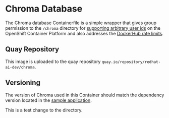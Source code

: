 # Chroma Database

The Chroma database Containerfile is a simple wrapper that gives group permission to the `/chroma` directory for [supporting arbitrary user ids](https://docs.openshift.com/container-platform/4.16/openshift_images/create-images.html#use-uid_create-images) on the OpenShift Container Platform and also addresses the [DockerHub rate limits](https://docs.docker.com/docker-hub/download-rate-limit/).

## Quay Repository

This image is uploaded to the quay repository `quay.io/repository/redhat-ai-dev/chroma`.

## Versioning

The version of Chroma used in this Container should match the dependency version located in the [sample application](https://github.com/redhat-ai-dev/ai-lab-samples/blob/main/rag/requirements.txt#L3).

This is a test change to the directory.